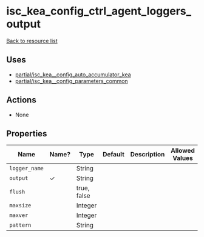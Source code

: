 # isc_kea_config_ctrl_agent_loggers_output

[Back to resource list](../README.md#resources)

## Uses

- [partial/isc_kea__config_auto_accumulator_kea](partial/isc_kea__config_auto_accumulator_kea.md)
- [partial/isc_kea__config_parameters_common](partial/isc_kea__config_parameters_common.md)

## Actions

- None

## Properties

| Name          | Name? | Type        | Default | Description | Allowed Values |
| ------------- | ----- | ----------- | ------- | ----------- | -------------- |
| `logger_name` |       | String      |         |             |                |
| `output`      | ✓     | String      |         |             |                |
| `flush`       |       | true, false |         |             |                |
| `maxsize`     |       | Integer     |         |             |                |
| `maxver`      |       | Integer     |         |             |                |
| `pattern`     |       | String      |         |             |                |

